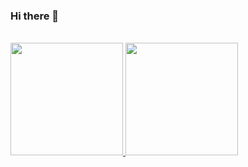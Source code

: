 ### Hi there 👋

<br/>

<a href="https://github.com/Affan100">
  <img height="180em" src="https://github-readme-stats.vercel.app/api?username=Affan100&theme=buefy&show_icons=true" />
  <img height="180em" src="https://github.com/anuraghazra/github-readme-stats)" />
</a>

<br/>
<!--
**Affan100/Affan100** is a ✨ _special_ ✨ repository because its `README.md` (this file) appears on your GitHub profile.

Here are some ideas to get you started:


- 🔭 I’m currently working on ...
- 🌱 I’m currently learning ...
- 👯 I’m looking to collaborate on ...
- 🤔 I’m looking for help with ...
- 💬 Ask me about ...
- 📫 How to reach me: ...
- 😄 Pronouns: ...
- ⚡ Fun fact: ...
-->
